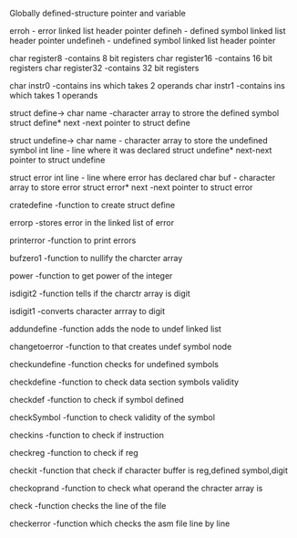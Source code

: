 Globally defined-structure pointer and variable

erroh - error linked list header pointer
defineh - defined symbol linked list header pointer
undefineh - undefined symbol linked list header pointer

char register8 -contains  8 bit registers
char register16 -contains 16 bit registers
char register32 -contains 32 bit registers

char instr0 -contains ins which takes 2 operands
char instr1 -contains ins which takes 1 operands

struct define->
	char name -character array to strore the defined symbol
	struct define* next -next pointer to struct define

struct undefine->
	char name - character array to store the undefined symbol
	int line - line where it was declared
	struct undefine* next-next pointer to struct undefine

struct error
	int line - line where error has declared
	char buf - character array to store error
	struct error* next -next pointer to struct error

cratedefine -function to create struct define

errorp -stores error in the linked list of error

printerror -function to print errors

bufzero1 -function to nullify the charcter array

power -function to get power of the integer

isdigit2 -function tells if the charctr array is digit

isdigit1 -converts character arrray to digit

addundefine -function adds the node to undef linked list

changetoerror -function to that creates undef symbol node

checkundefine -function checks for undefined symbols

checkdefine -function to check data section symbols validity

checkdef -function to check if symbol defined

checkSymbol -function to check validity of the symbol

checkins -function to check if instruction

checkreg -function to check if reg

checkit -function that check if character buffer is reg,defined symbol,digit

checkoprand -function to check what operand the chracter array is

check -function checks the line of the file

checkerror -function which checks the asm file line by line
